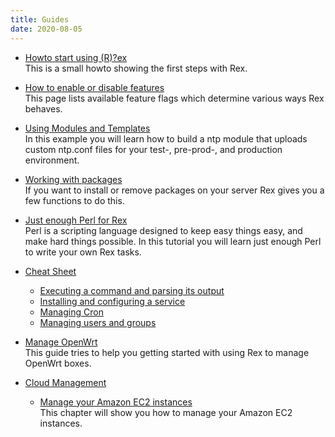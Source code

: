 ```yaml
---
title: Guides
date: 2020-08-05
---
```


* [Howto start using (R)?ex](start_using__r__ex.html)  
  This is a small howto showing the first steps with Rex.

* [How to enable or disable features](https://metacpan.org/pod/Rex#FEATURE-FLAGS)  
  This page lists available feature flags which determine various
  ways Rex behaves.

* [Using Modules and Templates](using_modules_and_templates.html)  
  In this example you will learn how to build a ntp module that uploads custom ntp.conf files for your test-, pre-prod-, and production environment.

* [Working with packages](working_with_packages.html)  
  If you want to install or remove packages on your server Rex gives you a few functions to do this.

* [Just enough Perl for Rex](just_enough_perl_for_rex.html)  
  Perl is a scripting language designed to keep easy things easy, and make hard things possible. In this tutorial you will learn just enough Perl to write your own Rex tasks.

* [Cheat Sheet](cheat_sheet/index.html)
  * [Executing a command and parsing its output](cheat_sheet/index.html#executingacommandandparsingitsoutput)
  * [Installing and configuring a service](cheat_sheet/index.html#installingandconfiguringaservice)
  * [Managing Cron](cheat_sheet/index.html#managingcron)
  * [Managing users and groups](cheat_sheet/index.html#managingusersandgroups)

* [Manage OpenWrt](manage_openwrt.html)  
  This guide tries to help you getting started with using Rex to manage OpenWrt boxes.

* [Cloud Management](cloud_management/index.html)
  * [Manage your Amazon EC2 instances](cloud_management/manage_your_amazon_ec2_instances.html)  
    This chapter will show you how to manage your Amazon EC2 instances.
